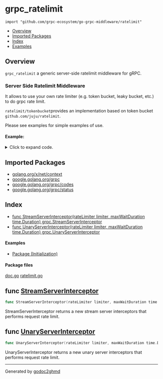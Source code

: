 # grpc_ratelimit
`import "github.com/grpc-ecosystem/go-grpc-middleware/ratelimit"`

* [Overview](#pkg-overview)
* [Imported Packages](#pkg-imports)
* [Index](#pkg-index)
* [Examples](#pkg-examples)

## <a name="pkg-overview">Overview</a>
`grpc_ratelimit` a generic server-side ratelimit middleware for gRPC.

### Server Side Ratelimit Middleware
It allows to use your own rate limiter (e.g. token bucket, leaky bucket, etc.) to do grpc rate limit.

`ratelimit/tokenbucket`provides an implementation based on  token bucket `github.com/juju/ratelimit`.

Please see examples for simple examples of use.

#### Example:

<details>
<summary>Click to expand code.</summary>

```go
// Create unary/stream rateLimiters, based on token bucket here.
// You can implement your own ratelimiter for the interface.
unaryRateLimiter := tokenbucket.NewTokenBucketRateLimiter(1*time.Second, 10, 10)
streamRateLimiter := tokenbucket.NewTokenBucketRateLimiter(1*time.Second, 5, 5)
_ = grpc.NewServer(
    grpc_middleware.WithUnaryServerChain(
        grpc_ratelimit.UnaryServerInterceptor(unaryRateLimiter, 1*time.Second),
    ),
    grpc_middleware.WithStreamServerChain(
        grpc_ratelimit.StreamServerInterceptor(streamRateLimiter, 10*time.Second),
    ),
)
```

</details>

## <a name="pkg-imports">Imported Packages</a>

- [golang.org/x/net/context](https://godoc.org/golang.org/x/net/context)
- [google.golang.org/grpc](https://godoc.org/google.golang.org/grpc)
- [google.golang.org/grpc/codes](https://godoc.org/google.golang.org/grpc/codes)
- [google.golang.org/grpc/status](https://godoc.org/google.golang.org/grpc/status)

## <a name="pkg-index">Index</a>
* [func StreamServerInterceptor(rateLimiter limiter, maxWaitDuration time.Duration) grpc.StreamServerInterceptor](#StreamServerInterceptor)
* [func UnaryServerInterceptor(rateLimiter limiter, maxWaitDuration time.Duration) grpc.UnaryServerInterceptor](#UnaryServerInterceptor)

#### <a name="pkg-examples">Examples</a>
* [Package (Initialization)](#example__initialization)

#### <a name="pkg-files">Package files</a>
[doc.go](./doc.go) [ratelimit.go](./ratelimit.go) 

## <a name="StreamServerInterceptor">func</a> [StreamServerInterceptor](./ratelimit.go#L31)
``` go
func StreamServerInterceptor(rateLimiter limiter, maxWaitDuration time.Duration) grpc.StreamServerInterceptor
```
StreamServerInterceptor returns a new stream server interceptors that performs request rate limit.

## <a name="UnaryServerInterceptor">func</a> [UnaryServerInterceptor](./ratelimit.go#L20)
``` go
func UnaryServerInterceptor(rateLimiter limiter, maxWaitDuration time.Duration) grpc.UnaryServerInterceptor
```
UnaryServerInterceptor returns a new unary server interceptors that performs request rate limit.

- - -
Generated by [godoc2ghmd](https://github.com/GandalfUK/godoc2ghmd)